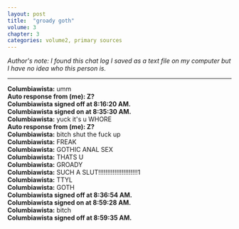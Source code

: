 ```yaml
---
layout: post
title:  "groady goth"
volume: 3
chapter: 3
categories: volume2, primary sources
---
```


*Author's note: I found this chat log I saved as a text file on my computer but I have no idea who this person is.*

<hr/>

**Columbiawista:** umm  
**Auto response from (me): Z?**  
**Columbiawista signed off at 8:16:20 AM.**  
**Columbiawista signed on at 8:35:30 AM.**  
**Columbiawista:** yuck it's u WHORE  
**Auto response from (me): Z?**  
**Columbiawista:** bitch shut the fuck up  
**Columbiawista:** FREAK  
**Columbiawista:** GOTHIC ANAL SEX  
**Columbiawista:** THATS U  
**Columbiawista:** GROADY  
**Columbiawista:** SUCH A SLUT!!!!!!!!!!!!!!!!!!!!!!1  
**Columbiawista:** TTYL  
**Columbiawista:** GOTH  
**Columbiawista signed off at 8:36:54 AM.**  
**Columbiawista signed on at 8:59:28 AM.**  
**Columbiawista:** bitch  
**Columbiawista signed off at 8:59:35 AM.**  
